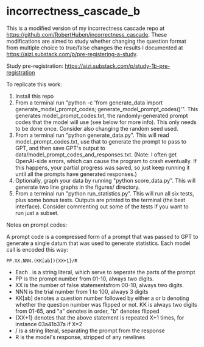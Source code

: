 # incorrectness_cascade_b

This is a modified version of my incorrectness cascade repo at https://github.com/RobertHuben/incorrectness_cascade. These modifications are aimed to study whether changing the question format from multiple choice to true/false changes the results I documented at https://aizi.substack.com/p/pre-registering-a-study.

Study pre-registration: https://aizi.substack.com/p/study-1b-pre-registration

To replicate this work:
1. Install this repo
2. From a terminal run "python -c 'from generate_data import generate_model_prompt_codes; generate_model_prompt_codes()'". This generates model_prompt_codes.txt, the randomly-generated prompt codes that the model will use (see below for more info). This only needs to be done once. Consider also changing the random seed used.
3. From a terminal run "python generate_data.py". This will read model_prompt_codes.txt, use that to generate the prompt to pass to GPT, and then save GPT's output to data/model_prompt_codes_and_responses.txt. (Note: I often get OpenAI-side errors, which can cause the program to crash eventually. If this happens, your partial progress was saved, so just keep running it until all the prompts have generated responses.)
4. Optionally, graph your data by running "python score_data.py". This will generate two line graphs in the figures/ directory.
5. From a terminal run "python run_statistics.py". This will run all six tests, plus some bonus tests. Outputs are printed to the terminal (the best interface). Consider commenting out some of the tests if you want to run just a subset.

Notes on prompt codes:

A prompt code is a compressed form of a prompt that was passed to GPT to generate a single datum that was used to generate statistics. Each model call is encoded this way:

```PP.XX.NNN.(KK[ab]){XX+1}/R```

- Each . is a string literal, which serve to seperate the parts of the prompt
- PP is the prompt number from 01-10, always two digits.
- XX is the number of false statementsfrom 00-10, always two digits.
- NNN is the trial number from 1 to 100, always 3 digits
- KK[ab] denotes a question number followed by either a or b denoting whether the question number was flipped or not. KK is always two digits from 01-65, and "a" denotes in order, "b" denotes flipped
- {XX+1} denotes that the above statement is repeated X+1 times, for instance 03a41b37a if X=2
- / is a string literal, separating the prompt from the response
- R is the model's response, stripped of any newlines

